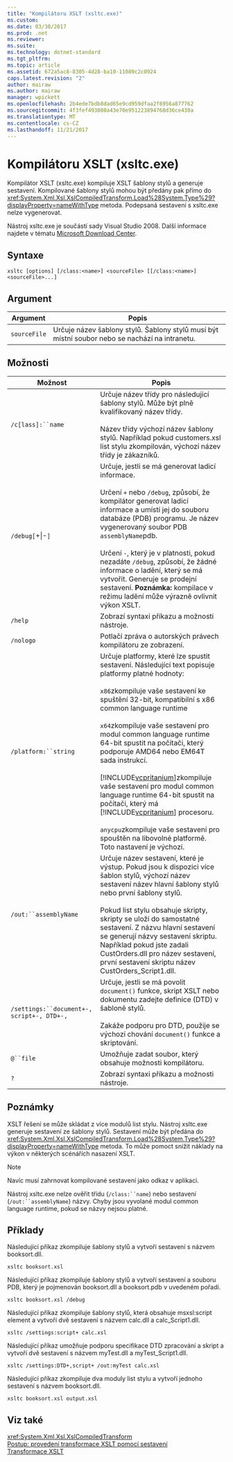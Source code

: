 ```yaml
---
title: "Kompilátoru XSLT (xsltc.exe)"
ms.custom: 
ms.date: 03/30/2017
ms.prod: .net
ms.reviewer: 
ms.suite: 
ms.technology: dotnet-standard
ms.tgt_pltfrm: 
ms.topic: article
ms.assetid: 672a5ac8-8305-4d28-ba10-11089c2c0924
caps.latest.revision: "2"
author: mairaw
ms.author: mairaw
manager: wpickett
ms.openlocfilehash: 2b4ede7bdb8dad65e9cd959dfaa2f8956a877762
ms.sourcegitcommit: 4f3fef493080a43e70e951223894768d36ce430a
ms.translationtype: MT
ms.contentlocale: cs-CZ
ms.lasthandoff: 11/21/2017
---
```

# <a name="xslt-compiler-xsltcexe"></a>Kompilátoru XSLT (xsltc.exe)
Kompilátor XSLT (xsltc.exe) kompiluje XSLT šablony stylů a generuje sestavení. Kompilované šablony stylů mohou být předány pak přímo do <xref:System.Xml.Xsl.XslCompiledTransform.Load%28System.Type%29?displayProperty=nameWithType> metoda. Podepsaná sestavení s xsltc.exe nelze vygenerovat.  
  
 Nástroj xsltc.exe je součástí sady Visual Studio 2008. Další informace najdete v tématu [Microsoft Download Center](http://go.microsoft.com/fwlink/?LinkId=89463).  
  
## <a name="syntax"></a>Syntaxe  
  
```  
xsltc [options] [/class:<name>] <sourceFile> [[/class:<name>] <sourceFile>...]  
```  
  
## <a name="argument"></a>Argument  
  
|Argument|Popis|  
|--------------|-----------------|  
|`sourceFile`|Určuje název šablony stylů. Šablony stylů musí být místní soubor nebo se nachází na intranetu.|  
  
## <a name="options"></a>Možnosti  
  
|Možnost|Popis|  
|------------|-----------------|  
|`/c[lass]:``name`|Určuje název třídy pro následující šablony stylů. Může být plně kvalifikovaný název třídy.<br /><br /> Název třídy výchozí název šablony stylů. Například pokud customers.xsl list stylu zkompilován, výchozí název třídy je zákazníků.|  
|`/debug[`+&#124;-`]`|Určuje, jestli se má generovat ladicí informace.<br /><br /> Určení `+` nebo `/debug`, způsobí, že kompilátor generovat ladicí informace a umístí jej do souboru databáze (PDB) programu. Je název vygenerovaný soubor PDB `assemblyName`pdb.<br /><br /> Určení `-`, který je v platnosti, pokud nezadáte `/debug`, způsobí, že žádné informace o ladění, který se má vytvořit. Generuje se prodejní sestavení. **Poznámka:** kompilace v režimu ladění může výrazně ovlivnit výkon XSLT.|  
|`/help`|Zobrazí syntaxi příkazu a možnosti nástroje.|  
|`/nologo`|Potlačí zpráva o autorských právech kompilátoru ze zobrazení.|  
|`/platform:``string`|Určuje platformy, které lze spustit sestavení. Následující text popisuje platformy platné hodnoty:<br /><br /> `x86`zkompiluje vaše sestavení ke spuštění 32-bit, kompatibilní s x86 common language runtime<br /><br /> `x64`zkompiluje vaše sestavení pro modul common language runtime 64-bit spustit na počítači, který podporuje AMD64 nebo EM64T sada instrukcí.<br /><br /> [!INCLUDE[vcpritanium](../../../../includes/vcpritanium-md.md)]zkompiluje vaše sestavení pro modul common language runtime 64-bit spustit na počítači, který má [!INCLUDE[vcpritanium](../../../../includes/vcpritanium-md.md)] procesoru.<br /><br /> `anycpu`zkompiluje vaše sestavení pro spouštěn na libovolné platformě. Toto nastavení je výchozí.|  
|`/out:``assemblyName`|Určuje název sestavení, které je výstup. Pokud jsou k dispozici více šablon stylů, výchozí název sestavení název hlavní šablony stylů nebo první šablony stylů.<br /><br /> Pokud list stylu obsahuje skripty, skripty se uloží do samostatné sestavení. Z názvu hlavní sestavení se generují názvy sestavení skriptu. Například pokud jste zadali CustOrders.dll pro název sestavení, první sestavení skriptu název CustOrders_Script1.dll.|  
|`/settings:``document+-, script+-, DTD+-,`|Určuje, jestli se má povolit `document()` funkce, skript XSLT nebo dokumentu zadejte definice (DTD) v šabloně stylů.<br /><br /> Zakáže podporu pro DTD, použije se výchozí chování `document()` funkce a skriptování.|  
|`@``file`|Umožňuje zadat soubor, který obsahuje možnosti kompilátoru.|  
|`?`|Zobrazí syntaxi příkazu a možnosti nástroje.|  
  
## <a name="remarks"></a>Poznámky  
 XSLT řešení se může skládat z více modulů list stylu. Nástroj xsltc.exe generuje sestavení ze šablony stylů. Sestavení může být předána do <xref:System.Xml.Xsl.XslCompiledTransform.Load%28System.Type%29?displayProperty=nameWithType> metoda. To může pomoct snížit náklady na výkon v některých scénářích nasazení XSLT.  
  
> [!NOTE]
>  Navíc musí zahrnovat kompilované sestavení jako odkaz v aplikaci.  
  
 Nástroj xsltc.exe nelze ověřit třídu (`/class:``name`) nebo sestavení (`/out:``assemblyName`) názvy. Chyby jsou vyvolané modul common language runtime, pokud se názvy nejsou platné.  
  
## <a name="examples"></a>Příklady  
 Následující příkaz zkompiluje šablony stylů a vytvoří sestavení s názvem booksort.dll.  
  
```  
xsltc booksort.xsl  
```  
  
 Následující příkaz zkompiluje šablony stylů a vytvoří sestavení a souboru PDB, který je pojmenován booksort.dll a booksort.pdb v uvedeném pořadí.  
  
```  
xsltc booksort.xsl /debug  
```  
  
 Následující příkaz zkompiluje šablony stylů, která obsahuje msxsl:script element a vytvoří dvě sestavení s názvem calc.dll a calc_Script1.dll.  
  
```  
xsltc /settings:script+ calc.xsl  
```  
  
 Následující příkaz umožňuje podporu specifikace DTD zpracování a skript a vytvoří dvě sestavení s názvem myTest.dll a myTest_Script1.dll.  
  
```  
xsltc /settings:DTD+,script+ /out:myTest calc.xsl  
```  
  
 Následující příkaz zkompiluje dva moduly list stylu a vytvoří jednoho sestavení s názvem booksort.dll.  
  
```  
xsltc booksort.xsl output.xsl  
```  
  
## <a name="see-also"></a>Viz také  
 <xref:System.Xml.Xsl.XslCompiledTransform>  
 [Postup: provedení transformace XSLT pomocí sestavení](../../../../docs/standard/data/xml/how-to-perform-an-xslt-transformation-by-using-an-assembly.md)  
 [Transformace XSLT](../../../../docs/standard/data/xml/xslt-transformations.md)
